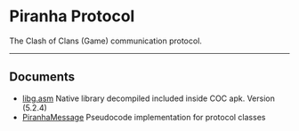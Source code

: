 # Piranha Protocol
The Clash of Clans (Game) communication protocol.

---
## Documents
- [libg.asm](libg.asm) Native library decompiled included inside COC apk. Version (5.2.4)
- [PiranhaMessage](class/PiranhaMessage.md) Pseudocode implementation for protocol classes

